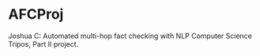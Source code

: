 # AFCProj
Joshua C: Automated multi-hop fact checking with NLP
Computer Science Tripos, Part II project.
